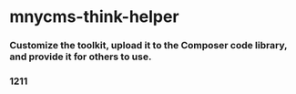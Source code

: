 # mnycms-think-helper
### Customize the toolkit, upload it to the Composer code library, and provide it for others to use.
### 1211